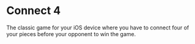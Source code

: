 # Connect 4

The classic game for your iOS device where you have to connect four of your pieces before your opponent to win the game.
